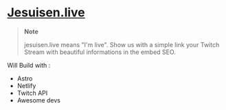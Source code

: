 # [Jesuisen.live](https://jesuisen.live)

> **Note**
> 
> jesuisen.live means "I'm live". Show us with a simple link your Twitch Stream with beautiful informations in the embed SEO.

Will  Build with :
- Astro
- Netlify
- Twitch API
- Awesome devs
